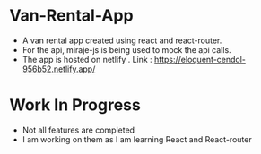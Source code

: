 # Van-Rental-App
- A van rental app created using react and react-router. 
- For the api, miraje-js is being used to mock the api calls.
- The app is hosted on netlify . Link : https://eloquent-cendol-956b52.netlify.app/

# Work In Progress
- Not all features are completed
- I am working on them as I am learning React and React-router

